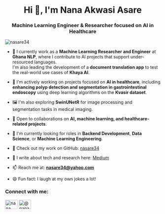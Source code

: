 <h1 align="center">Hi 👋, I'm Nana Akwasi Asare</h1>
<h3 align="center">Machine Learning Engineer & Researcher focused on AI in Healthcare</h3>

<p align="left"> <img src="https://komarev.com/ghpvc/?username=nasare34&label=Profile%20views&color=0e75b6&style=flat" alt="nasare34" /> </p>

- 🔬 I currently work as a **Machine Learning Researcher and Engineer** at **Ghana NLP**, where I contribute to AI projects that support under-resourced languages.  
  I'm also leading the development of a **document translation app** to test the real-world use cases of **Khaya AI**.

- 🧠 I'm actively working on projects focused on **AI in healthcare**, including **enhancing polyp detection and segmentation in gastrointestinal endoscopy** using deep learning algorithms on the **Kvasir dataset**.

- 🖼️ I'm also exploring **SwinUNetR** for image processing and segmentation tasks in medical imaging.

- 🤝 Open to collaborations on **AI, machine learning, and healthcare-related projects**.

- 👀 I'm currently looking for roles in **Backend Development**, **Data Science**, or **Machine Learning Engineering**.

- 💼 Check out my work on GitHub: [nasare34](https://github.com/nasare34?tab=repositories)

- 📝 I write about tech and research here: [Medium](https://medium.com/@nanaasare_72121/bridging-the-gap-unraveling-the-challenges-that-keep-africa-from-the-ai-and-machine-learning-516b1c21dc60?source=social.linkedin)

- 📫 Reach me at: **nasare34@yahoo.com**

- 😄 Fun fact: I laugh at my own jokes a lot!

<h3 align="left">Connect with me:</h3>
<p align="left">
<a href="https://linkedin.com/in/nana akwasi asare" target="blank"><img align="center" src="https://raw.githubusercontent.com/rahuldkjain/github-profile-readme-generator/master/src/images/icons/Social/linked-in-alt.svg" alt="nana akwasi asare" height="30" width="40" /></a>
<a href="https://medium.com/@nana akwasi asare" target="blank"><img align="center" src="https://raw.githubusercontent.com/rahuldkjain/github-profile-readme-generator/master/src/images/icons/Social/medium.svg" alt="@nana akwasi asare" height="30" width="40" /></a>
</p>
